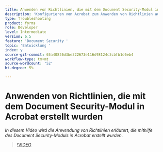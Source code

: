 ```yaml
---
title: Anwenden von Richtlinien, die mit dem Document Security-Modul in Acrobat erstellt wurden
description: 'Konfigurieren von Acrobat zum Anwenden von Richtlinien auf Dokumente mithilfe von Document Security '
type: Troubleshooting
product: forms
role: Developer
level: Intermediate
version: 6.5
feature: 'Document Security '
topic: 'Entwicklung '
index: y
source-git-commit: 65a40826d3be322673e116d98124c3cbfb1d6eb4
workflow-type: tm+mt
source-wordcount: '52'
ht-degree: 5%

---
```



# Anwenden von Richtlinien, die mit dem Document Security-Modul in Acrobat erstellt wurden

*In diesem Video wird die Anwendung von Richtlinien erläutert, die mithilfe des Document Security-Moduls in Acrobat erstellt wurden.*

>[!VIDEO](https://video.tv.adobe.com/v/335486?quality=9&learn=on)
